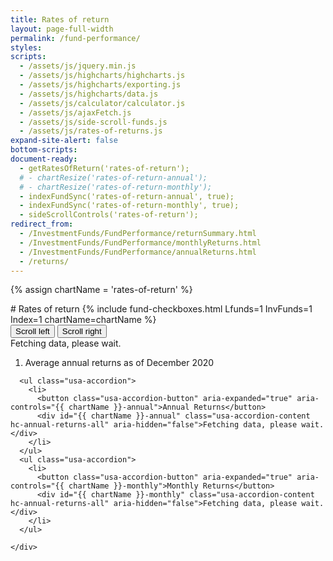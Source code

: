 ```yaml
---
title: Rates of return
layout: page-full-width
permalink: /fund-performance/
styles:
scripts:
  - /assets/js/jquery.min.js
  - /assets/js/highcharts/highcharts.js
  - /assets/js/highcharts/exporting.js
  - /assets/js/highcharts/data.js
  - /assets/js/calculator/calculator.js
  - /assets/js/ajaxFetch.js
  - /assets/js/side-scroll-funds.js
  - /assets/js/rates-of-returns.js
expand-site-alert: false
bottom-scripts:
document-ready:
  - getRatesOfReturn('rates-of-return');
  # - chartResize('rates-of-return-annual');
  # - chartResize('rates-of-return-monthly');
  - indexFundSync('rates-of-return-annual', true);
  - indexFundSync('rates-of-return-monthly', true);
  - sideScrollControls('rates-of-return');
redirect_from:
  - /InvestmentFunds/FundPerformance/returnSummary.html
  - /InvestmentFunds/FundPerformance/monthlyReturns.html
  - /InvestmentFunds/FundPerformance/annualReturns.html
  - /returns/
---
```

{% assign chartName = 'rates-of-return' %}

<div class="usa-grid centered">
<div class="usa-width-one-whole" markdown="1">
# Rates of return
{% include fund-checkboxes.html Lfunds=1 InvFunds=1 Index=1 chartName=chartName %}
</div>
</div>

<!-- RoR TABLE -->
<section id="{{chartName}}-section" class="rates-of-return-table">
  <div class="table-scroll-buttons">
    <button id="slideRight" class="slide-right" type="button" class="usa-button-secondary"><i class="fal fa-arrow-to-left"></i> Scroll left</button>
    <button id="slideLeft" class="slide-left" type="button" class="usa-button-secondary">Scroll right <i class="fal fa-arrow-to-right"></i></button>
  </div><!-- END div.table-scroll-buttons -->
  <div id="{{chartName}}-table" class="table-side-scroll">Fetching data, please wait.</div>
</section>

<!-- DAV, This goes away once all returns are As of the most recent month. -->
<!-- Maybe create a final row, with colspan = total columns, and put the footnote in that.  -->
<div class="usa-grid centered">
  <div class="usa-width-one-whole">
    <ol id="footnotes" class="footnotes">
      <li>Average annual returns as of December 2020</li>
    </ol>
  </div>
</div>

<!-- CHARTS -->
<section class="rates-of-return-charts">
  <div class="usa-grid-full usa-layout-docs-main_content" id="{{chartName}}-div">
    <div class="usa-width-one-whole">

      <ul class="usa-accordion">
        <li>
          <button class="usa-accordion-button" aria-expanded="true" aria-controls="{{ chartName }}-annual">Annual Returns</button>
          <div id="{{ chartName }}-annual" class="usa-accordion-content hc-annual-returns-all" aria-hidden="false">Fetching data, please wait.</div>
        </li>
      </ul>
      <ul class="usa-accordion">
        <li>
          <button class="usa-accordion-button" aria-expanded="true" aria-controls="{{ chartName }}-monthly">Monthly Returns</button>
          <div id="{{ chartName }}-monthly" class="usa-accordion-content hc-annual-returns-all" aria-hidden="false">Fetching data, please wait.</div>
        </li>
      </ul>

    </div>
  </div> <!-- end div#{{chartName}}-div -->
</section>

